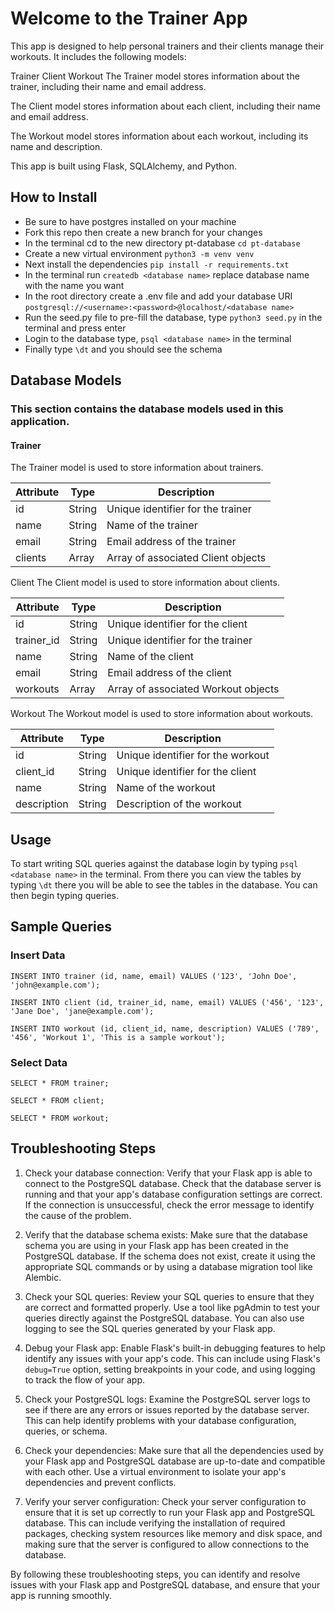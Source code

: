 # Welcome to the Trainer App
This app is designed to help personal trainers and their clients manage their workouts. It includes the following models:

Trainer
Client
Workout
The Trainer model stores information about the trainer, including their name and email address.

The Client model stores information about each client, including their name and email address.

The Workout model stores information about each workout, including its name and description.

This app is built using Flask, SQLAlchemy, and Python.

## How to Install
- Be sure to have postgres installed on your machine
- Fork this repo then create a new branch for your changes
- In the terminal cd to the new directory pt-database `cd pt-database`
- Create a new virtual environment `python3 -m venv venv`
- Next install the dependencies `pip install -r requirements.txt`
- In the terminal run `createdb <database name>` replace database name with the name you want
- In the root directory create a .env file and add your database URI `postgresql://<username>:<password>@localhost/<database name>`
- Run the seed.py file to pre-fill the database, type `python3 seed.py` in the terminal and press enter
- Login to the database type, `psql <database name>` in the terminal
- Finally type `\dt` and you should see the schema

## Database Models
### This section contains the database models used in this application.
#### Trainer
The Trainer model is used to store information about trainers.

| Attribute | Type | Description |
| ---------- | ------ | ------------------------------------ |
| id | String | Unique identifier for the trainer |
| name | String | Name of the trainer |
| email | String | Email address of the trainer |
| clients | Array | Array of associated Client objects |

Client
The Client model is used to store information about clients.

| Attribute | Type | Description |
| ---------- | ------ | ------------------------------------ |
| id | String | Unique identifier for the client |
| trainer_id | String | Unique identifier for the trainer |
| name | String | Name of the client |
| email | String | Email address of the client |
| workouts | Array | Array of associated Workout objects |

Workout
The Workout model is used to store information about workouts.

| Attribute | Type | Description |
| ---------- | ------ | ------------------------------------ |
| id | String | Unique identifier for the workout |
| client_id | String | Unique identifier for the client |
| name | String | Name of the workout |
| description| String | Description of the workout |



## Usage
To start writing SQL queries against the database login by typing `psql <database name>` in the terminal. From there you can view the tables by typing
`\dt` there you will be able to see the tables in the database. You can then begin typing queries.

## Sample Queries

### Insert Data
`INSERT INTO trainer (id, name, email) VALUES ('123', 'John Doe', 'john@example.com');`

`INSERT INTO client (id, trainer_id, name, email) VALUES ('456', '123', 'Jane Doe', 'jane@example.com');`

`INSERT INTO workout (id, client_id, name, description) VALUES ('789', '456', 'Workout 1', 'This is a sample workout');`

### Select Data
`SELECT * FROM trainer;`

`SELECT * FROM client;`

`SELECT * FROM workout;`

## Troubleshooting Steps

1. Check your database connection: Verify that your Flask app is able to connect to the PostgreSQL database. Check that the database server is running and that your app's database configuration settings are correct. If the connection is unsuccessful, check the error message to identify the cause of the problem.

2. Verify that the database schema exists: Make sure that the database schema you are using in your Flask app has been created in the PostgreSQL database. If the schema does not exist, create it using the appropriate SQL commands or by using a database migration tool like Alembic.

3. Check your SQL queries: Review your SQL queries to ensure that they are correct and formatted properly. Use a tool like pgAdmin to test your queries directly against the PostgreSQL database. You can also use logging to see the SQL queries generated by your Flask app.

4. Debug your Flask app: Enable Flask's built-in debugging features to help identify any issues with your app's code. This can include using Flask's `debug=True` option, setting breakpoints in your code, and using logging to track the flow of your app.

5. Check your PostgreSQL logs: Examine the PostgreSQL server logs to see if there are any errors or issues reported by the database server. This can help identify problems with your database configuration, queries, or schema.

6. Check your dependencies: Make sure that all the dependencies used by your Flask app and PostgreSQL database are up-to-date and compatible with each other. Use a virtual environment to isolate your app's dependencies and prevent conflicts.

7. Verify your server configuration: Check your server configuration to ensure that it is set up correctly to run your Flask app and PostgreSQL database. This can include verifying the installation of required packages, checking system resources like memory and disk space, and making sure that the server is configured to allow connections to the database.

By following these troubleshooting steps, you can identify and resolve issues with your Flask app and PostgreSQL database, and ensure that your app is running smoothly.
